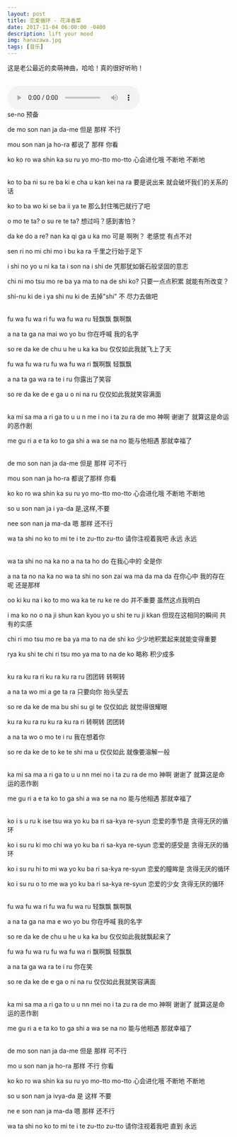 ```yaml
---
layout: post
title: 恋爱循环 - 花泽香菜
date: 2017-11-04 06:00:00 -0400
description: lift your mood
img: hanazawa.jpg
tags: [音乐]
---
```


这是老公最近的卖萌神曲，哈哈！真的很好听哟！

<br>
<audio controls="controls" preload="auto">
  <source type="audio/ogg" src="/assets/music/恋爱循环.ogg"></source>
  <source type="audio/mp3" src="/assets/music/恋爱循环.mp3"></source>
</audio>

<br>
se-no
预备

de mo son nan ja da-me
但是 那样 不行

mou son nan ja ho-ra
都说了 那样 你看

ko ko ro wa shin ka su ru yo mo-tto mo-tto
心会进化哦 不断地 不断地

<br>
ko to ba ni su re ba ki e cha u kan kei na ra
要是说出来 就会破坏我们的关系的话

ko to ba wo ki se ba ii ya te
那么封住嘴巴就行了吧

o mo te ta? o su re te ta?
想过吗？感到害怕？

da ke do a re? nan ka qi ga u ka mo
可是 啊咧？ 老感觉 有点不对

sen ri no mi chi mo i bu ka ra
千里之行始于足下

i shi no yo u ni ka ta i son na i shi de
凭那犹如磐石般坚固的意志

chi ni mo tsu mo re ba ya ma to na de shi ko?
只要一点点积累 就能有所改变？

shi-nu ki de i ya shi nu ki de
去掉"shi" 不 尽力去做吧

<br>
fu wa fu wa ri fu wa fu wa ru
轻飘飘 飘啊飘

a na ta ga na mai wo yo bu
你在呼喊 我的名字

so re da ke de chu u he u ka ka bu
仅仅如此我就飞上了天

fu wa fu wa ru fu wa fu wa ri
飘啊飘 轻飘飘

a na ta ga wa ra te i ru
你露出了笑容

so re da ke de e ga u o ni na ru
仅仅如此我就笑容满面

<br>
ka mi sa ma a ri ga to u u n me i no i ta zu ra de mo
神啊 谢谢了 就算这是命运的恶作剧

me gu ri a e ta ko to ga shi a wa se na no
能与他相遇 那就幸福了

<br>
de mo son nan ja da-me
但是 那样 可不行

mou son nan ja ho-ra
都说了那样 你看

ko ko ro wa shin ka su ru yo mo-tto mo-tto
心会进化哦 不断地 不断地

so u son nan ja i ya-da
是,这样,不要

nee son nan ja ma-da
嗯 那样 还不行

wa ta shi no ko to mi te i te zu-tto zu-tto
请你注视着我吧 永远 永远

<br>
wa ta shi no na ka no a na ta ho do
在我心中的 全是你

a na ta no na ka no wa ta shi no son zai wa ma da ma da
在你心中 我的存在呢 还是那样

oo ki ku na i ko to mo wa ka te ru ke re do
并不重要 虽然这点我明白

i ma ko no o na ji shun kan kyou yo u shi te ru ji kkan
但现在这相同的瞬间 共有的实感

chi ri mo tsu mo re ba ya ma to na de shi ko
少少地积累起来就能变得重要

rya ku shi te chi ri tsu mo ya ma to na de ko
略称 积少成多

<br>
ku ra ku ra ri ku ra ku ra ru
团团转 转啊转

a na ta wo mi a ge ta ra
只要向你 抬头望去

so re da ke de ma bu shi su gi te
仅仅如此 就觉得很耀眼

ku ra ku ra ru ku ra ku ra ri
转啊转 团团转

a na ta wo o mo te i ru
我在想着你

so re da ke de to ke te shi ma u
仅仅如此 就像要溶解一般

<br>
ka mi sa ma a ri ga to u u nn mei no i ta zu ra de mo
神啊 谢谢了 就算这是命运的恶作剧

me gu ri a e ta ko to ga shi a wa se na no
能与他相遇 那就幸福了

<br>
ko i s u ru k ise tsu wa yo ku ba ri sa-kya re-syun
恋爱的季节是 贪得无厌的循环

ko i su ru ki mo chi wa yo ku ba ri sa-kya re-syun
恋爱的感受是 贪得无厌的循环

ko i su ru hi to mi wa yo ku ba ri sa-kya re-syun
恋爱的瞳眸是 贪得无厌的循环

ko i su ru o to me wa yo ku ba ri sa-kya re-syun
恋爱的少女 贪得无厌的循环

<br>
fu wa fu wa ri fu wa fu wa ru
轻飘飘 飘啊飘

a na ta ga na ma e wo yo bu
你在呼喊 我的名字

so re da ke de chu u he u ka ka bu
仅仅如此我就飘起来了

fu wa fu wa ru fu wa fu wa ri
飘啊飘 轻飘飘

a na ta ga wa ra te i ru
你在笑

so re da ke de e ga o ni na ru
仅仅如此我就笑容满面

<br>
ka mi sa ma a ri ga to u u nn mei no i ta zu ra de mo
神啊 谢谢了 就算这是命运的恶作剧

me gu ri a e ta ko to ga shi a wa se na no
能与他相遇 那就幸福了

<br>
de mo son nan ja da-me
但是 那样 可不行

mo u son nan ja ho-ra
那样 不行 你看

ko ko ro wa shin ka su ru yo mo-tto mo-tto
心会进化哦 不断地 不断地

so u son nan ja ivya-da
是 这样 不要

ne e son nan ja ma-da
嗯 那样 还不行

wa ta shi no ko to mi te i te zu-tto zu-tto
请你注视着我吧 直到 永远

